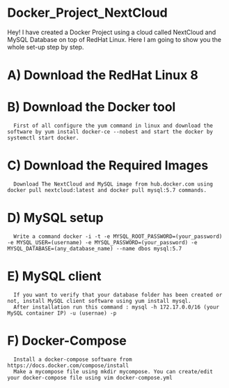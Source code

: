 # Docker_Project_NextCloud
Hey! I have created a Docker Project using a cloud called NextCloud and MySQL Database on top of RedHat Linux. Here I am  going to show you the whole set-up step by step. 
 # A) Download the RedHat Linux 8
 # B) Download the Docker tool
      First of all configure the yum command in linux and download the software by yum install docker-ce --nobest and start the docker by       systemctl start docker.
 # C) Download the Required Images
      Download The NextCloud and MySQL image from hub.docker.com using docker pull nextcloud:latest and docker pull mysql:5.7 commands.
 # D) MySQL setup
      Write a command docker -i -t -e MYSQL_ROOT_PASSWORD=(your_password) -e MYSQL_USER=(username) -e MYSQL_PASSWORD=(your_password) -e         MYSQL_DATABASE=(any_database_name) --name dbos mysql:5.7
 # E) MySQL client
      If you want to verify that your database folder has been created or not, install MySQL client software using yum install mysql.
      After installation run this command : mysql -h 172.17.0.0/16 (your MySQL container IP) -u (usernae) -p
 # F) Docker-Compose
      Install a docker-compose software from https://docs.docker.com/compose/install
      Make a mycompose file using mkdir mycompose. You can create/edit your docker-compose file using vim docker-compose.yml 
      
